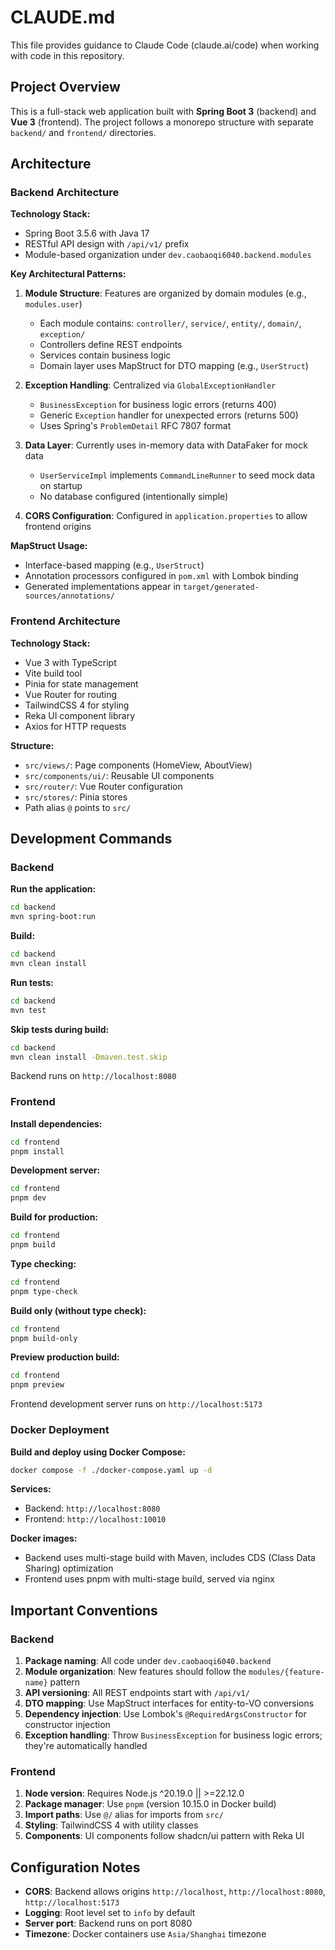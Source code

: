 # CLAUDE.md

This file provides guidance to Claude Code (claude.ai/code) when working with code in this repository.

## Project Overview

This is a full-stack web application built with **Spring Boot 3** (backend) and **Vue 3** (frontend). The project follows a monorepo structure with separate `backend/` and `frontend/` directories.

## Architecture

### Backend Architecture

**Technology Stack:**
- Spring Boot 3.5.6 with Java 17
- RESTful API design with `/api/v1/` prefix
- Module-based organization under `dev.caobaoqi6040.backend.modules`

**Key Architectural Patterns:**

1. **Module Structure**: Features are organized by domain modules (e.g., `modules.user`)
   - Each module contains: `controller/`, `service/`, `entity/`, `domain/`, `exception/`
   - Controllers define REST endpoints
   - Services contain business logic
   - Domain layer uses MapStruct for DTO mapping (e.g., `UserStruct`)

2. **Exception Handling**: Centralized via `GlobalExceptionHandler`
   - `BusinessException` for business logic errors (returns 400)
   - Generic `Exception` handler for unexpected errors (returns 500)
   - Uses Spring's `ProblemDetail` RFC 7807 format

3. **Data Layer**: Currently uses in-memory data with DataFaker for mock data
   - `UserServiceImpl` implements `CommandLineRunner` to seed mock data on startup
   - No database configured (intentionally simple)

4. **CORS Configuration**: Configured in `application.properties` to allow frontend origins

**MapStruct Usage:**
- Interface-based mapping (e.g., `UserStruct`)
- Annotation processors configured in `pom.xml` with Lombok binding
- Generated implementations appear in `target/generated-sources/annotations/`

### Frontend Architecture

**Technology Stack:**
- Vue 3 with TypeScript
- Vite build tool
- Pinia for state management
- Vue Router for routing
- TailwindCSS 4 for styling
- Reka UI component library
- Axios for HTTP requests

**Structure:**
- `src/views/`: Page components (HomeView, AboutView)
- `src/components/ui/`: Reusable UI components
- `src/router/`: Vue Router configuration
- `src/stores/`: Pinia stores
- Path alias `@` points to `src/`

## Development Commands

### Backend

**Run the application:**
```bash
cd backend
mvn spring-boot:run
```

**Build:**
```bash
cd backend
mvn clean install
```

**Run tests:**
```bash
cd backend
mvn test
```

**Skip tests during build:**
```bash
cd backend
mvn clean install -Dmaven.test.skip
```

Backend runs on `http://localhost:8080`

### Frontend

**Install dependencies:**
```bash
cd frontend
pnpm install
```

**Development server:**
```bash
cd frontend
pnpm dev
```

**Build for production:**
```bash
cd frontend
pnpm build
```

**Type checking:**
```bash
cd frontend
pnpm type-check
```

**Build only (without type check):**
```bash
cd frontend
pnpm build-only
```

**Preview production build:**
```bash
cd frontend
pnpm preview
```

Frontend development server runs on `http://localhost:5173`

### Docker Deployment

**Build and deploy using Docker Compose:**
```bash
docker compose -f ./docker-compose.yaml up -d
```

**Services:**
- Backend: `http://localhost:8080`
- Frontend: `http://localhost:10010`

**Docker images:**
- Backend uses multi-stage build with Maven, includes CDS (Class Data Sharing) optimization
- Frontend uses pnpm with multi-stage build, served via nginx

## Important Conventions

### Backend

1. **Package naming**: All code under `dev.caobaoqi6040.backend`
2. **Module organization**: New features should follow the `modules/{feature-name}` pattern
3. **API versioning**: All REST endpoints start with `/api/v1/`
4. **DTO mapping**: Use MapStruct interfaces for entity-to-VO conversions
5. **Dependency injection**: Use Lombok's `@RequiredArgsConstructor` for constructor injection
6. **Exception handling**: Throw `BusinessException` for business logic errors; they're automatically handled

### Frontend

1. **Node version**: Requires Node.js ^20.19.0 || >=22.12.0
2. **Package manager**: Use `pnpm` (version 10.15.0 in Docker build)
3. **Import paths**: Use `@/` alias for imports from `src/`
4. **Styling**: TailwindCSS 4 with utility classes
5. **Components**: UI components follow shadcn/ui pattern with Reka UI

## Configuration Notes

- **CORS**: Backend allows origins `http://localhost`, `http://localhost:8080`, `http://localhost:5173`
- **Logging**: Root level set to `info` by default
- **Server port**: Backend runs on port 8080
- **Timezone**: Docker containers use `Asia/Shanghai` timezone
